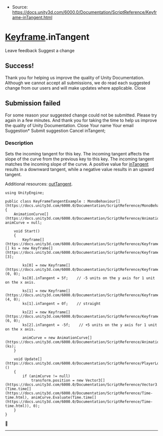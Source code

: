 * Source: https://docs.unity3d.com/6000.0/Documentation/ScriptReference/Keyframe-inTangent.html

#  [Keyframe](https://docs.unity3d.com/6000.0/Documentation/ScriptReference/Keyframe.html).inTangent
Leave feedback
Suggest a change
## Success!
Thank you for helping us improve the quality of Unity Documentation. Although we cannot accept all submissions, we do read each suggested change from our users and will make updates where applicable.
Close
## Submission failed
For some reason your suggested change could not be submitted. Please <a>try again</a> in a few minutes. And thank you for taking the time to help us improve the quality of Unity Documentation.
Close
Your name Your email Suggestion* Submit suggestion
Cancel
inTangent; 
### Description
Sets the incoming tangent for this key. The incoming tangent affects the slope of the curve from the previous key to this key.
The incoming tangent matches the incoming slope of the curve. A positive value for [inTangent](https://docs.unity3d.com/6000.0/Documentation/ScriptReference/Keyframe-inTangent.html) results in a downward tangent, while a negative value results in an upward tangent.  
  
Additional resources: [outTangent](https://docs.unity3d.com/6000.0/Documentation/ScriptReference/Keyframe-outTangent.html).
```
using UnityEngine;  
  
public class KeyFrameTangentExample : MonoBehaviour[](https://docs.unity3d.com/6000.0/Documentation/ScriptReference/MonoBehaviour.html)
{
    AnimationCurve[](https://docs.unity3d.com/6000.0/Documentation/ScriptReference/AnimationCurve.html)  animCurve = null;  
  
    void Start()
    {
        Keyframe[](https://docs.unity3d.com/6000.0/Documentation/ScriptReference/Keyframe.html)[] ks = new Keyframe[](https://docs.unity3d.com/6000.0/Documentation/ScriptReference/Keyframe.html)[3];  
  
        ks[0] = new Keyframe[](https://docs.unity3d.com/6000.0/Documentation/ScriptReference/Keyframe.html)(0, 0);
        ks[0].inTangent = 5f;    // -5 units on the y axis for 1 unit on the x axis.  
  
        ks[1] = new Keyframe[](https://docs.unity3d.com/6000.0/Documentation/ScriptReference/Keyframe.html)(4, 0);
        ks[1].inTangent = 0f;    // straight  
  
        ks[2] = new Keyframe[](https://docs.unity3d.com/6000.0/Documentation/ScriptReference/Keyframe.html)(6, 0);
        ks[2].inTangent = -5f;    // +5 units on the y axis for 1 unit on the x axis.  
  
        animCurve = new AnimationCurve[](https://docs.unity3d.com/6000.0/Documentation/ScriptReference/AnimationCurve.html)(ks);
    }  
  
    void Update[](https://docs.unity3d.com/6000.0/Documentation/ScriptReference/PlayerLoop.Update.html)()
    {
        if (animCurve != null)
            transform.position = new Vector3[](https://docs.unity3d.com/6000.0/Documentation/ScriptReference/Vector3.html)(Time.time[](https://docs.unity3d.com/6000.0/Documentation/ScriptReference/Time-time.html), animCurve.Evaluate(Time.time[](https://docs.unity3d.com/6000.0/Documentation/ScriptReference/Time-time.html)), 0);
    }
}

```

* * *
